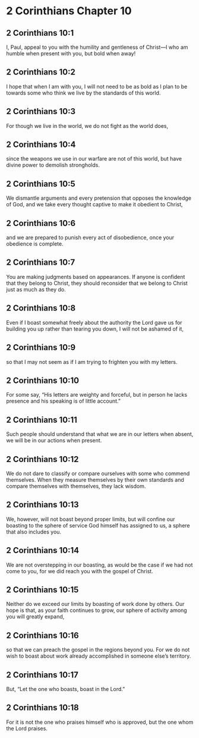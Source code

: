 # 2 Corinthians Chapter 10

## 2 Corinthians 10:1

I, Paul, appeal to you with the humility and gentleness of Christ—I who am humble when present with you, but bold when away!

## 2 Corinthians 10:2

I hope that when I am with you, I will not need to be as bold as I plan to be towards some who think we live by the standards of this world.

## 2 Corinthians 10:3

For though we live in the world, we do not fight as the world does,

## 2 Corinthians 10:4

since the weapons we use in our warfare are not of this world, but have divine power to demolish strongholds.

## 2 Corinthians 10:5

We dismantle arguments and every pretension that opposes the knowledge of God, and we take every thought captive to make it obedient to Christ,

## 2 Corinthians 10:6

and we are prepared to punish every act of disobedience, once your obedience is complete.

## 2 Corinthians 10:7

You are making judgments based on appearances. If anyone is confident that they belong to Christ, they should reconsider that we belong to Christ just as much as they do.

## 2 Corinthians 10:8

Even if I boast somewhat freely about the authority the Lord gave us for building you up rather than tearing you down, I will not be ashamed of it,

## 2 Corinthians 10:9

so that I may not seem as if I am trying to frighten you with my letters.

## 2 Corinthians 10:10

For some say, “His letters are weighty and forceful, but in person he lacks presence and his speaking is of little account.”

## 2 Corinthians 10:11

Such people should understand that what we are in our letters when absent, we will be in our actions when present.

## 2 Corinthians 10:12

We do not dare to classify or compare ourselves with some who commend themselves. When they measure themselves by their own standards and compare themselves with themselves, they lack wisdom.

## 2 Corinthians 10:13

We, however, will not boast beyond proper limits, but will confine our boasting to the sphere of service God himself has assigned to us, a sphere that also includes you.

## 2 Corinthians 10:14

We are not overstepping in our boasting, as would be the case if we had not come to you, for we did reach you with the gospel of Christ.

## 2 Corinthians 10:15

Neither do we exceed our limits by boasting of work done by others. Our hope is that, as your faith continues to grow, our sphere of activity among you will greatly expand,

## 2 Corinthians 10:16

so that we can preach the gospel in the regions beyond you. For we do not wish to boast about work already accomplished in someone else’s territory.

## 2 Corinthians 10:17

But, “Let the one who boasts, boast in the Lord.”

## 2 Corinthians 10:18

For it is not the one who praises himself who is approved, but the one whom the Lord praises.
